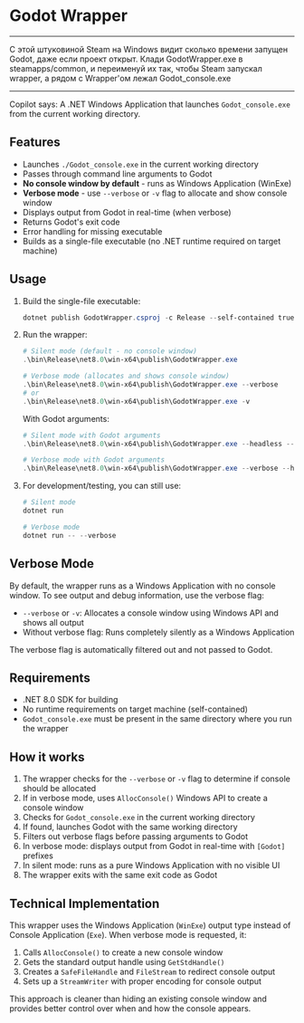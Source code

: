 # Godot Wrapper

---

С этой штуковиной Steam на Windows видит сколько времени запущен Godot, даже если проект открыт.
Клади GodotWrapper.exe в steamapps/common, и переименуй их так, чтобы Steam запускал wrapper, а рядом с Wrapper'ом лежал Godot_console.exe

---

Copilot says:
A .NET Windows Application that launches `Godot_console.exe` from the current working directory.

## Features

- Launches `./Godot_console.exe` in the current working directory
- Passes through command line arguments to Godot
- **No console window by default** - runs as Windows Application (WinExe)
- **Verbose mode** - use `--verbose` or `-v` flag to allocate and show console window
- Displays output from Godot in real-time (when verbose)
- Returns Godot's exit code
- Error handling for missing executable
- Builds as a single-file executable (no .NET runtime required on target machine)

## Usage

1. Build the single-file executable:

   ```powershell
   dotnet publish GodotWrapper.csproj -c Release --self-contained true -r win-x64
   ```

2. Run the wrapper:

   ```powershell
   # Silent mode (default - no console window)
   .\bin\Release\net8.0\win-x64\publish\GodotWrapper.exe

   # Verbose mode (allocates and shows console window)
   .\bin\Release\net8.0\win-x64\publish\GodotWrapper.exe --verbose
   # or
   .\bin\Release\net8.0\win-x64\publish\GodotWrapper.exe -v
   ```

   With Godot arguments:

   ```powershell
   # Silent mode with Godot arguments
   .\bin\Release\net8.0\win-x64\publish\GodotWrapper.exe --headless --script myscript.gd

   # Verbose mode with Godot arguments
   .\bin\Release\net8.0\win-x64\publish\GodotWrapper.exe --verbose --headless --script myscript.gd
   ```

3. For development/testing, you can still use:

   ```powershell
   # Silent mode
   dotnet run

   # Verbose mode
   dotnet run -- --verbose
   ```

## Verbose Mode

By default, the wrapper runs as a Windows Application with no console window. To see output and debug information, use the verbose flag:

- `--verbose` or `-v`: Allocates a console window using Windows API and shows all output
- Without verbose flag: Runs completely silently as a Windows Application

The verbose flag is automatically filtered out and not passed to Godot.

## Requirements

- .NET 8.0 SDK for building
- No runtime requirements on target machine (self-contained)
- `Godot_console.exe` must be present in the same directory where you run the wrapper

## How it works

1. The wrapper checks for the `--verbose` or `-v` flag to determine if console should be allocated
2. If in verbose mode, uses `AllocConsole()` Windows API to create a console window
3. Checks for `Godot_console.exe` in the current working directory
4. If found, launches Godot with the same working directory
5. Filters out verbose flags before passing arguments to Godot
6. In verbose mode: displays output from Godot in real-time with `[Godot]` prefixes
7. In silent mode: runs as a pure Windows Application with no visible UI
8. The wrapper exits with the same exit code as Godot

## Technical Implementation

This wrapper uses the Windows Application (`WinExe`) output type instead of Console Application (`Exe`). When verbose mode is requested, it:

1. Calls `AllocConsole()` to create a new console window
2. Gets the standard output handle using `GetStdHandle()`
3. Creates a `SafeFileHandle` and `FileStream` to redirect console output
4. Sets up a `StreamWriter` with proper encoding for console output

This approach is cleaner than hiding an existing console window and provides better control over when and how the console appears.
